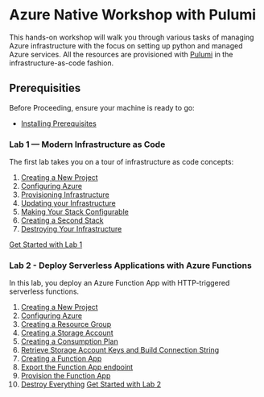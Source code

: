 # Azure Native Workshop with Pulumi

This hands-on workshop will walk you through various tasks of managing Azure infrastructure with the focus on setting up python and managed Azure services. All the resources are provisioned with [Pulumi](https://www.pulumi.com/) in the infrastructure-as-code fashion.

## Prerequisities

Before Proceeding, ensure your machine is ready to go:
* [Installing Prerequisites](./00-installing-prerequisites.md)

### Lab 1 — Modern Infrastructure as Code

The first lab takes you on a tour of infrastructure as code concepts:

1. [Creating a New Project](./01-iac/01-creating-a-new-project.md)
2. [Configuring Azure](./01-iac/02-configuring-azure.md)
3. [Provisioning Infrastructure](./01-iac/03-provisioning-infrastructure.md)
4. [Updating your Infrastructure](./01-iac/04-updating-your-infrastructure.md)
5. [Making Your Stack Configurable](./01-iac/05-making-your-stack-configurable.md)
6. [Creating a Second Stack](./01-iac/06-creating-a-second-stack.md)
7. [Destroying Your Infrastructure](./01-iac/07-destroying-your-infrastructure.md)

[Get Started with Lab 1](./01-iac/01-creating-a-new-project.md)

### Lab 2 - Deploy Serverless Applications with Azure Functions

In this lab, you deploy an Azure Function App with HTTP-triggered serverless functions.

1. [Creating a New Project](./02-serverless/01-creating-a-new-project.md)
2. [Configuring Azure](./02-serverless/02-configuring-azure.md)
3. [Creating a Resource Group](./02-serverless/03-provisioning-infrastructure.md)
4. [Creating a Storage Account](./02-serverless/03-provisioning-infrastructure.md#step-2--add-a-storage-account)
5. [Creating a Consumption Plan](./02-serverless/03-provisioning-infrastructure.md#step-3--define-a-consumption-plan)
6. [Retrieve Storage Account Keys and Build Connection String](./02-serverless/03-provisioning-infrastructure.md#step-4--retrieve-storage-account-keys-and-build-connection-string)
7. [Creating a Function App](./02-serverless/03-provisioning-infrastructure.md#step-5--create-a-function-app)
8. [Export the Function App endpoint](./02-serverless/03-provisioning-infrastructure.md#)
9. [Provision the Function App](./02-serverless/03-provisioning-infrastructure.md#)
10. [Destroy Everything](./02-serverless/03-provisioning-infrastructure.md#)
[Get Started with Lab 2](./02-serverless/README.md)